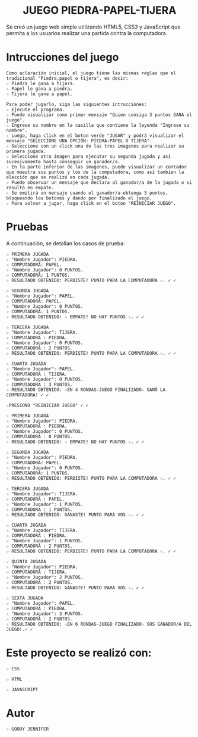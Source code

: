 <h1 align="center"> JUEGO PIEDRA-PAPEL-TIJERA </h1>

Se creó un juego web simple utilizando HTML5, CSS3 y JavaScript que permita a los usuarios  realizar una partida contra la computadora.


# Intrucciones del juego

    Como aclaración inicial, el juego tiene las mismas reglas que el tradicional "Piedra,papel o tijera", es decir:
    ☆ Piedra le gana a tijera.
    ☆ Papel le gana a piedra.
    ☆ Tijera le gana a papel.

    Para poder jugarlo, siga las siguientes intrucciones:
    ☆ Ejecute el programa.
    ☆ Puede visualizar como primer mensaje "Quien consiga 3 puntos GANA el juego".
    ☆ Ingrese su nombre en la casilla que contiene la leyenda "Ingrese su nombre".
    ☆ Luego, haga click en el boton verde "JUGAR" y podrá visualizar el mensaje "SELECCIONE UNA OPCIÓN: PIEDRA-PAPEL O TIJERA".
    ☆ Seleccione con un click una de las tres imagenes para realizar su primera jugada.
    ☆ Seleccione otra imagen para ejecutar su segunda jugada y así sucesivamente hasta conseguir un ganador/a.
    ☆ En la parte inferior de las imagenes, puede visualizar un contador que muestra sus puntos y los de la computadora, como así tambien la elección que se realizó en cada jugada.
    ☆ Puede observar un mensaje que declara al ganador/a de la jugada o si resultó en empate.
    ☆ Se emitirá un mensaje cuando el ganador/a obtenga 3 puntos, bloqueando los botones y dando por finalizado el juego.
    ☆ Para volver a jugar, haga click en el boton "REINICIAR JUEGO".


# Pruebas 

A continuación, se detallan los casos de prueba:

    ☆ PRIMERA JUGADA
    ☆ "Nombre Jugador": PIEDRA.
    ☆ COMPUTADORA: PAPEL.
    ☆ "Nombre Jugador": 0 PUNTOS.
    ☆ COMPUTADORA: 1 PUNTOS.
    ☆ RESULTADO OBTENIDO: PERDISTE! PUNTO PARA LA COMPUTADORA ☆. ✓ ✓

    ☆ SEGUNDA JUGADA
    ☆ "Nombre Jugador": PAPEL.
    ☆ COMPUTADORA: PAPEL.
    ☆ "Nombre Jugador": 0 PUNTOS.
    ☆ COMPUTADORA: 1 PUNTOS.
    ☆ RESULTADO OBTENIDO: ☆ EMPATE! NO HAY PUNTOS ☆. ✓ ✓

    ☆ TERCERA JUGADA
    ☆ "Nombre Jugador": TIJERA.
    ☆ COMPUTADORA : PIEDRA.
    ☆ "Nombre Jugador": 0 PUNTOS.
    ☆ COMPUTADORA : 2 PUNTOS.
    ☆ RESULTADO OBTENIDO: PERDISTE! PUNTO PARA LA COMPUTADORA ☆. ✓ ✓

    ☆ CUARTA JUGADA
    ☆ "Nombre Jugador": PAPEL.
    ☆ COMPUTADORA : TIJERA.
    ☆ "Nombre Jugador": 0 PUNTOS.
    ☆ COMPUTADORA : 3 PUNTOS.
    ☆ RESULTADO OBTENIDO: ☆EN 4 RONDAS-JUEGO FINALIZADO☆ GANÓ LA COMPUTADORA! ✓ ✓

    ☆PRESIONO "REINICIAR JUEGO" ✓ ✓
    
    ☆ PRIMERA JUGADA
    ☆ "Nombre Jugador": PIEDRA.
    ☆ COMPUTADORA : PIEDRA.
    ☆ "Nombre Jugador": 0 PUNTOS.
    ☆ COMPUTADORA : 0 PUNTOS.
    ☆ RESULTADO OBTENIDO: ☆ EMPATE! NO HAY PUNTOS ☆. ✓ ✓

    ☆ SEGUNDA JUGADA
    ☆ "Nombre Jugador": PIEDRA.
    ☆ COMPUTADORA: PAPEL.
    ☆ "Nombre Jugador": 0 PUNTOS.
    ☆ COMPUTADORA: 1 PUNTOS.
    ☆ RESULTADO OBTENIDO: PERDISTE! PUNTO PARA LA COMPUTADORA ☆. ✓ ✓

    ☆ TERCERA JUGADA
    ☆ "Nombre Jugador": TIJERA.
    ☆ COMPUTADORA : PAPEL.
    ☆ "Nombre Jugador": 1 PUNTOS.
    ☆ COMPUTADORA : 1 PUNTOS.
    ☆ RESULTADO OBTENIDO: GANASTE! PUNTO PARA VOS ☆. ✓ ✓

    ☆ CUARTA JUGADA
    ☆ "Nombre Jugador": TIJERA.
    ☆ COMPUTADORA : PIEDRA.
    ☆ "Nombre Jugador": 1 PUNTOS.
    ☆ COMPUTADORA : 2 PUNTOS.
    ☆ RESULTADO OBTENIDO: PERDISTE! PUNTO PARA LA COMPUTADORA ☆. ✓ ✓

    ☆ QUINTA JUGADA
    ☆ "Nombre Jugador": PIEDRA.
    ☆ COMPUTADORA : TIJERA.
    ☆ "Nombre Jugador": 2 PUNTOS.
    ☆ COMPUTADORA : 2 PUNTOS.
    ☆ RESULTADO OBTENIDO: GANASTE! PUNTO PARA VOS ☆. ✓ ✓

    ☆ SEXTA JUGADA
    ☆ "Nombre Jugador": PAPEL.
    ☆ COMPUTADORA : PIEDRA.
    ☆ "Nombre Jugador": 3 PUNTOS.
    ☆ COMPUTADORA : 2 PUNTOS.
    ☆ RESULTADO OBTENIDO: ☆EN 6 RONDAS-JUEGO FINALIZADO☆ SOS GANADOR/A DEL JUEGO!.✓ ✓

# Este proyecto se realizó con: 
    ☆ CSS
    
    ☆ HTML
    
    ☆ JAVASCRIPT

# Autor
    ☆ GODOY JENNIFER
